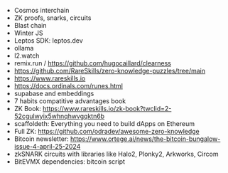 - Cosmos interchain
- ZK proofs, snarks, circuits
- Blast chain
- Winter JS
- Leptos SDK: leptos.dev
- ollama
- l2.watch
- remix.run / https://github.com/hugocaillard/clearness
- https://github.com/RareSkills/zero-knowledge-puzzles/tree/main
- https://www.rareskills.io
- https://docs.ordinals.com/runes.html
- supabase and embeddings
- 7 habits compatitive advantages book 
- ZK Book: https://www.rareskills.io/zk-book?twclid=2-52cgulwyix5whnqhwvgqktn6b
- scaffoldeth: Everything you need to build dApps on Ethereum
- Full ZK: https://github.com/odradev/awesome-zero-knowledge
- Bitcoin newsletter: https://www.ortege.ai/news/the-bitcoin-bungalow-issue-4-april-25-2024
- zkSNARK circuits with libraries like Halo2, Plonky2, Arkworks, Circom
- BitEVMX dependencies: bitcoin script
